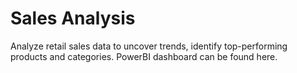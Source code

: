 # Sales Analysis 
Analyze retail sales data to uncover trends, identify top-performing products and categories. PowerBI dashboard can be found here.
